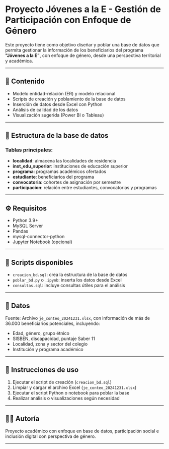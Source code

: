 # Proyecto Jóvenes a la E - Gestión de Participación con Enfoque de Género

Este proyecto tiene como objetivo diseñar y poblar una base de datos que permita gestionar la información de los beneficiarios del programa **"Jóvenes a la E"**, con enfoque de género, desde una perspectiva territorial y académica.

---

## 📘 Contenido

- Modelo entidad-relación (ER) y modelo relacional
- Scripts de creación y poblamiento de la base de datos
- Inserción de datos desde Excel con Python
- Análisis de calidad de los datos
- Visualización sugerida (Power BI o Tableau)

---

## 🧱 Estructura de la base de datos

### Tablas principales:
- **localidad**: almacena las localidades de residencia
- **inst_edu_superior**: instituciones de educación superior
- **programa**: programas académicos ofertados
- **estudiante**: beneficiarios del programa
- **convocatoria**: cohortes de asignación por semestre
- **participacion**: relación entre estudiantes, convocatorias y programas

---

## ⚙️ Requisitos

- Python 3.9+
- MySQL Server
- Pandas
- mysql-connector-python
- Jupyter Notebook (opcional)

---

## 🐍 Scripts disponibles

- `creacion_bd.sql`: crea la estructura de la base de datos
- `poblar_bd.py` o `.ipynb`: inserta los datos desde Excel
- `consultas.sql`: incluye consultas útiles para el análisis

---

## 📝 Datos

Fuente: Archivo `je_conteo_20241231.xlsx`, con información de más de 36.000 beneficiarios potenciales, incluyendo:
- Edad, género, grupo étnico
- SISBEN, discapacidad, puntaje Saber 11
- Localidad, zona y sector del colegio
- Institución y programa académico

---

## 🚀 Instrucciones de uso

1. Ejecutar el script de creación (`creacion_bd.sql`)
2. Limpiar y cargar el archivo Excel (`je_conteo_20241231.xlsx`)
3. Ejecutar el script Python o notebook para poblar la base
4. Realizar análisis o visualizaciones según necesidad

---

## 👩‍💻 Autoría

Proyecto académico con enfoque en base de datos, participación social e inclusión digital con perspectiva de género.

---